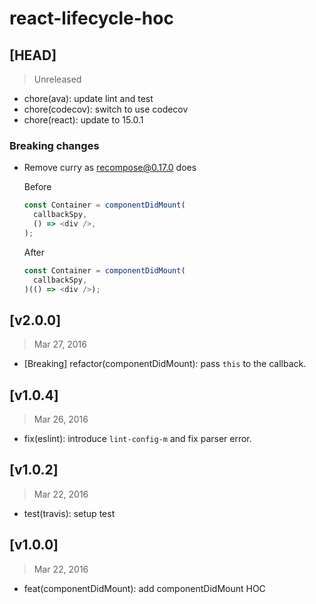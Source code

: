 # react-lifecycle-hoc

## [HEAD]
> Unreleased

* chore(ava): update lint and test
* chore(codecov): switch to use codecov
* chore(react): update to 15.0.1

### **Breaking changes**

* Remove curry as recompose@0.17.0 does

  Before

  ```js
  const Container = componentDidMount(
    callbackSpy,
    () => <div />,
  );
  ```

  After

  ```js
  const Container = componentDidMount(
    callbackSpy,
  )(() => <div />);
  ```

## [v2.0.0]
> Mar 27, 2016

* [Breaking] refactor(componentDidMount): pass `this` to the callback.

## [v1.0.4]
> Mar 26, 2016

* fix(eslint): introduce `lint-config-m` and fix parser error.

## [v1.0.2]
> Mar 22, 2016

* test(travis): setup test

## [v1.0.0]
> Mar 22, 2016

* feat(componentDidMount): add componentDidMount HOC
